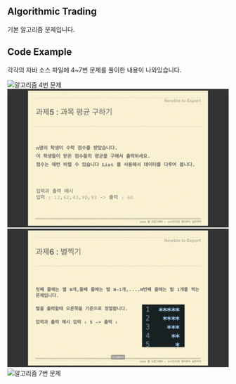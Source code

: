 ## Algorithmic Trading

기본 알고리즘 문제입니다.

## Code Example

각각의 자바 소스 파일에 4~7번 문제를 풀이한 내용이 나와있습니다.

![알고리즘 4번 문제](./img/algorithm4.png)
![알고리즘 5번 문제](./img/algorithm5.png)
![알고리즘 6번 문제](./img/algorithm6.png)
![알고리즘 7번 문제](./img/algorithm7.png)